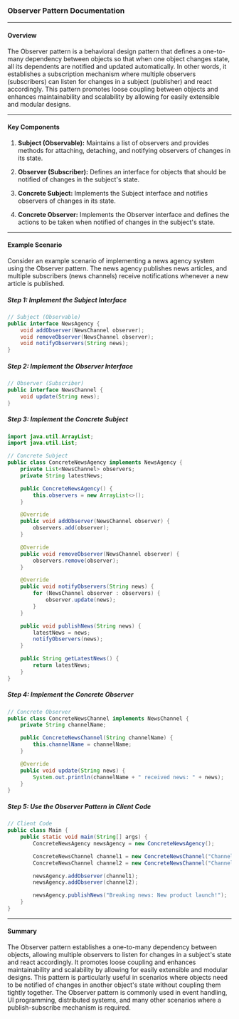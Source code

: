 ### Observer Pattern Documentation

---

#### Overview

The Observer pattern is a behavioral design pattern that defines a one-to-many dependency between objects so that when one object changes state, all its dependents are notified and updated automatically. In other words, it establishes a subscription mechanism where multiple observers (subscribers) can listen for changes in a subject (publisher) and react accordingly. This pattern promotes loose coupling between objects and enhances maintainability and scalability by allowing for easily extensible and modular designs.

---

#### Key Components

1. **Subject (Observable):** Maintains a list of observers and provides methods for attaching, detaching, and notifying observers of changes in its state.

2. **Observer (Subscriber):** Defines an interface for objects that should be notified of changes in the subject's state.

3. **Concrete Subject:** Implements the Subject interface and notifies observers of changes in its state.

4. **Concrete Observer:** Implements the Observer interface and defines the actions to be taken when notified of changes in the subject's state.

---

#### Example Scenario

Consider an example scenario of implementing a news agency system using the Observer pattern. The news agency publishes news articles, and multiple subscribers (news channels) receive notifications whenever a new article is published.

##### Step 1: Implement the Subject Interface

```java
// Subject (Observable)
public interface NewsAgency {
    void addObserver(NewsChannel observer);
    void removeObserver(NewsChannel observer);
    void notifyObservers(String news);
}
```

##### Step 2: Implement the Observer Interface

```java
// Observer (Subscriber)
public interface NewsChannel {
    void update(String news);
}
```

##### Step 3: Implement the Concrete Subject

```java
import java.util.ArrayList;
import java.util.List;

// Concrete Subject
public class ConcreteNewsAgency implements NewsAgency {
    private List<NewsChannel> observers;
    private String latestNews;

    public ConcreteNewsAgency() {
        this.observers = new ArrayList<>();
    }

    @Override
    public void addObserver(NewsChannel observer) {
        observers.add(observer);
    }

    @Override
    public void removeObserver(NewsChannel observer) {
        observers.remove(observer);
    }

    @Override
    public void notifyObservers(String news) {
        for (NewsChannel observer : observers) {
            observer.update(news);
        }
    }

    public void publishNews(String news) {
        latestNews = news;
        notifyObservers(news);
    }

    public String getLatestNews() {
        return latestNews;
    }
}
```

##### Step 4: Implement the Concrete Observer

```java
// Concrete Observer
public class ConcreteNewsChannel implements NewsChannel {
    private String channelName;

    public ConcreteNewsChannel(String channelName) {
        this.channelName = channelName;
    }

    @Override
    public void update(String news) {
        System.out.println(channelName + " received news: " + news);
    }
}
```

##### Step 5: Use the Observer Pattern in Client Code

```java
// Client Code
public class Main {
    public static void main(String[] args) {
        ConcreteNewsAgency newsAgency = new ConcreteNewsAgency();

        ConcreteNewsChannel channel1 = new ConcreteNewsChannel("Channel 1");
        ConcreteNewsChannel channel2 = new ConcreteNewsChannel("Channel 2");

        newsAgency.addObserver(channel1);
        newsAgency.addObserver(channel2);

        newsAgency.publishNews("Breaking news: New product launch!");
    }
}
```

---

#### Summary

The Observer pattern establishes a one-to-many dependency between objects, allowing multiple observers to listen for changes in a subject's state and react accordingly. It promotes loose coupling and enhances maintainability and scalability by allowing for easily extensible and modular designs. This pattern is particularly useful in scenarios where objects need to be notified of changes in another object's state without coupling them tightly together. The Observer pattern is commonly used in event handling, UI programming, distributed systems, and many other scenarios where a publish-subscribe mechanism is required.
